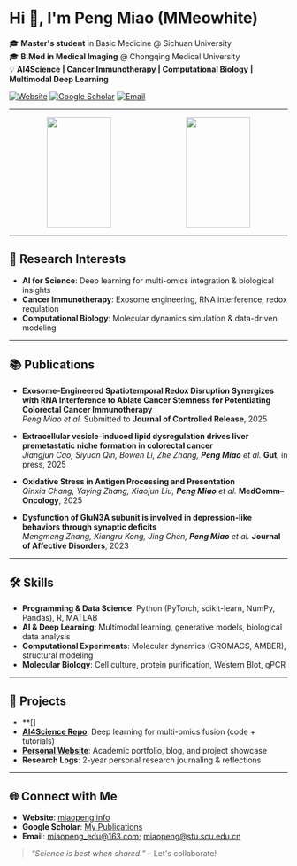 # Hi 👋, I'm Peng Miao (MMeowhite)

🎓 **Master's student** in Basic Medicine @ Sichuan University  
🎓 **B.Med in Medical Imaging** @ Chongqing Medical University  
💡 **AI4Science | Cancer Immunotherapy | Computational Biology | Multimodal Deep Learning**  

[![Website](https://img.shields.io/badge/Website-miaopeng.info-blue?style=flat-square&logo=google-chrome)](https://www.miaopeng.info/) 
[![Google Scholar](https://img.shields.io/badge/Google%20Scholar-Publications-4A90E2?style=flat-square&logo=googlescholar)]((https://scholar.google.com/citations?user=Y5lz1jMAAAAJ))
[![Email](https://img.shields.io/badge/Email-mmeowhite%40email.com-red?style=flat-square&logo=gmail)](mailto:mmeowhite@email.com)

---

<div align="center" style="display:flex; gap:10px; justify-content:center;">
  <img src="https://github-readme-stats.vercel.app/api?username=MMeowhite&show_icons=true&theme=default" width="48%" height="200" />
  <img src="https://github-readme-stats.vercel.app/api/top-langs/?username=MMeowhite&layout=compact&hide=html,css" width="48%" height="200" />
</div>

---

## 🔬 Research Interests
- **AI for Science**: Deep learning for multi-omics integration & biological insights  
- **Cancer Immunotherapy**: Exosome engineering, RNA interference, redox regulation  
- **Computational Biology**: Molecular dynamics simulation & data-driven modeling  

---

## 📚 Publications
- **Exosome-Engineered Spatiotemporal Redox Disruption Synergizes with RNA Interference to Ablate Cancer Stemness for Potentiating Colorectal Cancer Immunotherapy**  
_Peng Miao et al._ Submitted to **Journal of Controlled Release**, 2025  

- **Extracellular vesicle-induced lipid dysregulation drives liver premetastatic niche formation in colorectal cancer**  
_Jiangjun Cao, Siyuan Qin, Bowen Li, Zhe Zhang, **Peng Miao** et al._ **Gut**, in press, 2025  

- **Oxidative Stress in Antigen Processing and Presentation**  
_Qinxia Chang, Yaying Zhang, Xiaojun Liu, **Peng Miao** et al._ **MedComm–Oncology**, 2025  

- **Dysfunction of GluN3A subunit is involved in depression-like behaviors through synaptic deficits**  
_Mengmeng Zhang, Xiangru Kong, Jing Chen, **Peng Miao** et al._ **Journal of Affective Disorders**, 2023  

---

## 🛠️ Skills
- **Programming & Data Science**: Python (PyTorch, scikit-learn, NumPy, Pandas), R, MATLAB  
- **AI & Deep Learning**: Multimodal learning, generative models, biological data analysis  
- **Computational Experiments**: Molecular dynamics (GROMACS, AMBER), structural modeling  
- **Molecular Biology**: Cell culture, protein purification, Western Blot, qPCR  

---

## 🚀 Projects
- **[]
- **[AI4Science Repo](https://github.com/MMeowhite/AI4Science)**: Deep learning for multi-omics fusion (code + tutorials)
- **[Personal Website](https://yourwebsite.com)**: Academic portfolio, blog, and project showcase
- **Research Logs**: 2-year personal research journaling & reflections

---

## 🌐 Connect with Me
- **Website**: [miaopeng.info](https://www.miaopeng.info)  
- **Google Scholar**: [My Publications](https://scholar.google.com/citations?user=Y5lz1jMAAAAJ&hl=zh-CN)
- **Email**: [miaopeng_edu@163.com](mailto:miaopeng_edu@163.com); [miaopeng@stu.scu.edu.cn](mailto:miaopeng@stu.scu.edu.cn)

> _“Science is best when shared.”_ – Let's collaborate!
